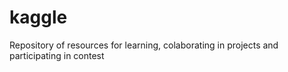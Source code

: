 # kaggle
Repository of resources for learning, colaborating in projects and participating in contest
